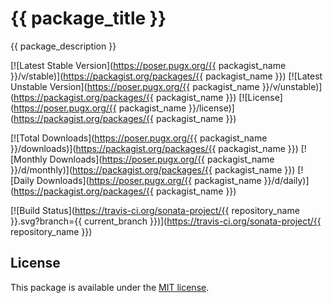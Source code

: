 # {{ package_title }}

{{ package_description }}

[![Latest Stable Version](https://poser.pugx.org/{{ packagist_name }}/v/stable)](https://packagist.org/packages/{{ packagist_name }})
[![Latest Unstable Version](https://poser.pugx.org/{{ packagist_name }}/v/unstable)](https://packagist.org/packages/{{ packagist_name }})
[![License](https://poser.pugx.org/{{ packagist_name }}/license)](https://packagist.org/packages/{{ packagist_name }})

[![Total Downloads](https://poser.pugx.org/{{ packagist_name }}/downloads)](https://packagist.org/packages/{{ packagist_name }})
[![Monthly Downloads](https://poser.pugx.org/{{ packagist_name }}/d/monthly)](https://packagist.org/packages/{{ packagist_name }})
[![Daily Downloads](https://poser.pugx.org/{{ packagist_name }}/d/daily)](https://packagist.org/packages/{{ packagist_name }})

[![Build Status](https://travis-ci.org/sonata-project/{{ repository_name }}.svg?branch={{ current_branch }})](https://travis-ci.org/sonata-project/{{ repository_name }})



## License

This package is available under the [MIT license](LICENSE).
